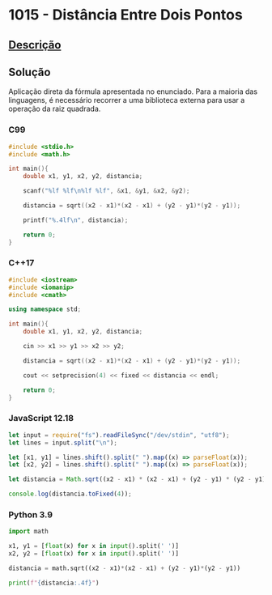 # 1015 - Distância Entre Dois Pontos

## [Descrição](https://www.beecrowd.com.br/judge/pt/problems/view/1015)

## Solução

Aplicação direta da fórmula apresentada no enunciado. Para a maioria das linguagens, é necessário recorrer a uma biblioteca externa para usar a operação da raiz quadrada.

### C99

```c
#include <stdio.h>
#include <math.h>

int main(){
    double x1, y1, x2, y2, distancia;

    scanf("%lf %lf\n%lf %lf", &x1, &y1, &x2, &y2);

    distancia = sqrt((x2 - x1)*(x2 - x1) + (y2 - y1)*(y2 - y1));

    printf("%.4lf\n", distancia);

    return 0;
}
```

### C++17

```cpp
#include <iostream>
#include <iomanip>
#include <cmath>

using namespace std;

int main(){
    double x1, y1, x2, y2, distancia;

    cin >> x1 >> y1 >> x2 >> y2;

    distancia = sqrt((x2 - x1)*(x2 - x1) + (y2 - y1)*(y2 - y1));

    cout << setprecision(4) << fixed << distancia << endl;

    return 0;
}
```

### JavaScript 12.18

```javascript
let input = require("fs").readFileSync("/dev/stdin", "utf8");
let lines = input.split("\n");

let [x1, y1] = lines.shift().split(" ").map((x) => parseFloat(x));
let [x2, y2] = lines.shift().split(" ").map((x) => parseFloat(x));

let distancia = Math.sqrt((x2 - x1) * (x2 - x1) + (y2 - y1) * (y2 - y1));

console.log(distancia.toFixed(4));
```

### Python 3.9

```python
import math

x1, y1 = [float(x) for x in input().split(' ')]
x2, y2 = [float(x) for x in input().split(' ')]

distancia = math.sqrt((x2 - x1)*(x2 - x1) + (y2 - y1)*(y2 - y1))

print(f"{distancia:.4f}")
```